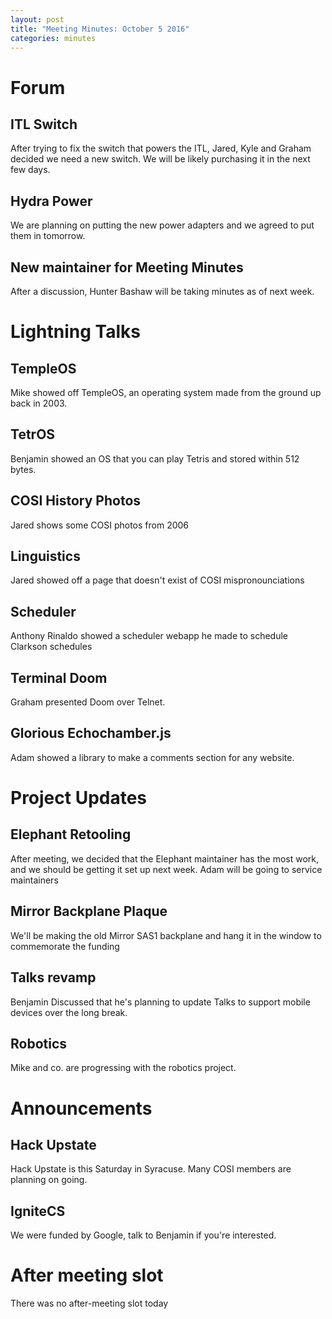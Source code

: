 ```yaml
---
layout: post
title: "Meeting Minutes: October 5 2016"
categories: minutes
---
```


# Forum

## ITL Switch
After trying to fix the switch that powers the ITL, Jared, Kyle and Graham decided
we need a new switch. We will be likely purchasing it in the next few days.

## Hydra Power
We are planning on putting the new power adapters and we agreed to put them in
tomorrow.

## New maintainer for Meeting Minutes
After a discussion, Hunter Bashaw will be taking minutes as of next week.

# Lightning Talks

## TempleOS
Mike showed off TempleOS, an operating system made from the ground up back in 2003.

## TetrOS
Benjamin showed an OS that you can play Tetris and stored within 512 bytes.

## COSI History Photos
Jared shows some COSI photos from 2006

## Linguistics
Jared showed off a page that doesn't exist of COSI mispronounciations

## Scheduler
Anthony Rinaldo showed a scheduler webapp he made to schedule Clarkson schedules

## Terminal Doom
Graham presented Doom over Telnet.

## Glorious Echochamber.js
Adam showed a library to make a comments section for any website.

# Project Updates

## Elephant Retooling
After meeting, we decided that the Elephant maintainer has the most work, and we should
be getting it set up next week. Adam will be going to service maintainers

## Mirror Backplane Plaque
We'll be making the old Mirror SAS1 backplane and hang it in the window to commemorate
the funding

## Talks revamp
Benjamin Discussed that he's planning to update Talks to support mobile devices
over the long break.

## Robotics
Mike and co. are progressing with the robotics project.

# Announcements

## Hack Upstate
Hack Upstate is this Saturday in Syracuse. Many COSI members are planning on going.

## IgniteCS
We were funded by Google, talk to Benjamin if you're interested.

# After meeting slot
There was no after-meeting slot today
